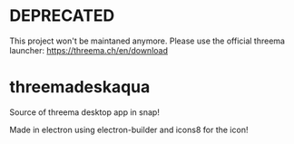 # DEPRECATED 

This project won't be maintaned anymore. Please use the official threema launcher: https://threema.ch/en/download



# threemadeskaqua
Source of threema desktop app in snap!

Made in electron using electron-builder and icons8 for the icon!
